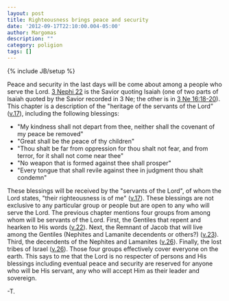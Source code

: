 ```yaml
---
layout: post
title: Righteousness brings peace and security
date: '2012-09-17T22:10:00.004-05:00'
author: Margomas
description: ""
category: poligion
tags: []
---
```

{% include JB/setup %}

Peace and security in the last days will be come about among a people
who serve the Lord. [3 Nephi 22](https://www.lds.org/scriptures/bofm/3-ne/22?lang=eng)
is the Savior quoting Isaiah (one of two parts of Isaiah quoted by the Savior recorded in 3 Ne; the other
is in [3 Ne 16:18-20](https://www.lds.org/scriptures/bofm/3-ne/16.18-20?lang=eng)).
This chapter is a description of the "heritage of the servants of the Lord”
([v.17](https://www.lds.org/scriptures/bofm/3-ne/16.17?lang=eng)), including the following
blessings:

  * "My kindness shall not depart from thee, neither shall the covenant of my peace be removed"
  * "Great shall be the peace of thy children"
  * "Thou shalt be far from oppression for thou shalt not fear, and from terror, for it shall not come near thee"
  * "No weapon that is formed against thee shall prosper"
  * "Every tongue that shall revile against thee in judgment thou shalt condemn"

These blessings will be received by the "servants of the Lord", of
whom the Lord states, "their righteousness is of me" ([v.17](https://www.lds.org/scriptures/bofm/3-ne/22.17?lang=eng)).
These blessings are not exclusive to any particular group or people but are
open to any who will serve the Lord. The previous chapter mentions
four groups from among whom will be servants of the Lord. First, the
Gentiles that repent and hearken to His words ([v.22](https://www.lds.org/scriptures/bofm/3-ne/21.22?lang=eng)).
Next, the Remnant of Jacob that will live among the Gentiles (Nephites and
Lamanite decendents or others?) ([v.23](https://www.lds.org/scriptures/bofm/3-ne/21.23?lang=eng)).
Third, the decendents of the Nephites and Lamanites
([v.26](https://www.lds.org/scriptures/bofm/3-ne/22.26?lang=eng)).
Finally, the lost tribes of Israel ([v.26](https://www.lds.org/scriptures/bofm/3-ne/22.26?lang=eng)).
Those four groups effectively cover everyone on the earth.
This says to me that the Lord is no respecter of persons and His
blessings including eventual peace and security are reserved for
anyone who will be His servant, any who will accept Him as their
leader and sovereign.

-T.



